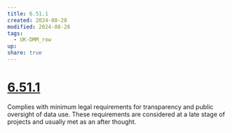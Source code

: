 ```yaml
---
title: 6.51.1
created: 2024-08-28
modified: 2024-08-28
tags:
  - UK-DMM_row
up: 
share: true
---
```

# [6.51.1](6.51.1.md)

Complies with minimum legal requirements for transparency and public oversight of data use. These requirements are considered at a late stage of projects and usually met as an after thought.
